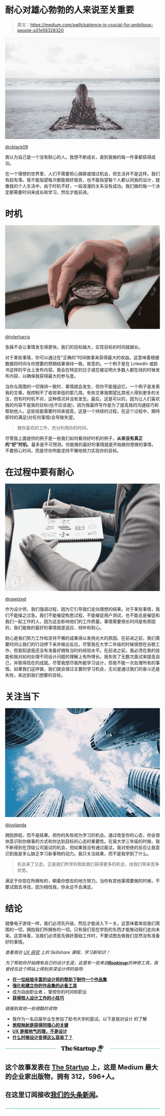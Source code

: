 # 耐心对雄心勃勃的人来说至关重要

> 原文：<https://medium.com/swlh/patience-is-crucial-for-ambitious-people-a31e56328320>

![](img/f385cd7417da5eee43e9045cf53aaf6b.png)

[@cblack09](https://unsplash.com/@cblack09)

我认为自己是一个没有耐心的人。我想不断成长，直到我做的每一件事都获得成功。

在一个理想的世界里，人们不需要担心搞砸或错过机会，但生活并不是这样。我们有起有落。我不能指望每次都能做好报告，也不能指望每个人都认同我的设计，就像我的个人生活中，由于时机不好，一段浪漫的关系没有成功。我们做的每一个决定都需要时间来成长和学习，然后才能前进。

# 时机

![](img/3605dd0373f4196587d8201a7fecbc3f.png)

[@tylerharris](https://unsplash.com/@tylerharris)

急躁不会让事情发生得更快。我们的目标越大，实现目标的时间就越长。

对于某些事情，你可以通过在“正确的”时间做事来获得最大的收益。这意味着根据数据将时间与你想要的预期结果保持一致。故意的。一个例子是在 LinkedIn 或脸书这样的平台上发布内容。我会在特定的日子或在被证明大多数人都在线的时候发布内容，以确保我获得最大的参与度。

当你与周围的一切保持一致时，事情就会发生，但你不能强迫它。一个例子是发表我的文章。我控制不了收视率低的那几周。有些文章我期望比其他人得到更多的关注，但有时时机不对，这种情况并没有发生。最后，这是可以的，因为让人们喜欢我的内容不是我的目标(也不应该是)，因为我最终写作是为了提高我的沟通技巧和帮助他人。这些技能需要时间来提高，这是一个持续的过程，在这个过程中，期待即时的满足(对任何事情)会导致失望。

> 做你喜欢的工作，充分利用你的时间。

尽管我上面提供的例子是一些我们如何看待好时机的例子，**从来没有真正的“好”时机**。最多是不可预测。你能做的最好的事情就是开始做你想做的事情，不要担心时间，而是尽你所能坚持不懈地努力实现你的目标。

# 在过程中要有耐心

![](img/74ca11a6e7e6f3de829e60e6b98e1a64.png)

[@rawpixel](https://unsplash.com/@rawpixel)

作为设计师，我们强调过程，因为它引导我们走向理想的结果。对于某些事情，我们不能操之过急。我们不能催促构思过程，不能催促用户测试，也不能总是催促和我们一起工作的人，因为这会影响他们的工作质量。事情需要很长时间是有原因的，我们能做的最好的事情就是适应、倾听和耐心。

耐心是我们努力工作和坚持不懈的成果得以发扬光大的原因。在前进之前，我们需要时间让我们的行动停下来并做出反应。尽管我在大学二年级的时候很想在谷歌工作，但我知道我还没有准备好拥有当时的经验水平。在前进之前，我必须在我的技能和我对如何处理不同设计问题的理解上有所增长。我失败了无数次面试来提高自己，并取得现在的成就。尽管我想尽我所能学习设计，但我不能一次处理所有的事情。如果我们这样做，我们就会错过主要的学习机会，无论是通过我们的奋斗还是失败，来达到我们想要的目标。

# 关注当下

![](img/bb591b314ed92f25a22b111e43ece809.png)

[@iyolanda](https://unsplash.com/@iyolanda)

拥抱旅程，而不是结果。把你的失败视为学习的机会。通过改变你的心态，你会很快意识到你做事的方式和你达到目标的心态的重要性。在我大学三年级的时候，我不断得到在顶级公司面试的机会，但如果我没有通过面试，我对拒绝的反应让我意识到我是多么缺乏学习新事物的动力。我只关注结果，而不是我学到了什么。

> 机会来了又走。正是我们所学的帮助我们获得更多的机会，给我们带来竞争优势。

满足于你现在所拥有的，朝着你想去的地方努力。当你有其他事情要做的时候，不要试图去寻找，因为相信我，你永远不会满足。

# 结论

就像电子游戏一样，我们必须先升级，然后才能进入下一关。这意味着体验我们周围的一切，拥抱我们所拥有的一切。只有我们现在学到的东西才能推动我们走向未来。这意味着，当我们必须首先做好基础工作时，不要试图去做我们显然没有准备好的事情。

*查看我在* [*UX 研究*](http://skl.sh/2nal9ZT) *上的 Skillshare 课程，学习新知识！*

*为了帮助你开始拥有自己的设计生涯，这里有一些来自*[***Rookieup***](https://transactions.sendowl.com/stores/8000/107314)*的神奇工具，我曾经在这个网站上得到资深设计师的指导:*

*   [**在一位经验丰富的设计师的帮助下制作一个作品集**](https://transactions.sendowl.com/stores/8221/107314)
*   [**强化和建立你的作品集的必备工具**](https://transactions.sendowl.com/stores/8219/107314)
*   成为自由职业者 ，掌控你的时间和职业
*   [**获得惊人设计工作的小技巧**](https://transactions.sendowl.com/stores/8222/107314)

*链接到其他一些很酷的读物:*

*   我作为一名应届毕业生参加了脸书大学的面试。以下是我对设计 的了解
*   [**旅程映射是获得同理心的关键**](https://uxplanet.org/journey-mapping-is-key-to-gaining-empathy-1da5b54655e1)
*   [**UX 是接地气的理，不是设计**](https://uxplanet.org/ux-is-grounded-in-rationale-not-design-49e8f77b8f58)
*   [**什么时候设计变得这么容易了？**](https://medium.muz.li/when-did-ux-design-become-so-easy-bcc13fd8a4e2)

[![](img/308a8d84fb9b2fab43d66c117fcc4bb4.png)](https://medium.com/swlh)

## 这个故事发表在 [The Startup](https://medium.com/swlh) 上，这是 Medium 最大的企业家出版物，拥有 312，596+人。

## 在这里订阅接收[我们的头条新闻](http://growthsupply.com/the-startup-newsletter/)。

[![](img/b0164736ea17a63403e660de5dedf91a.png)](https://medium.com/swlh)